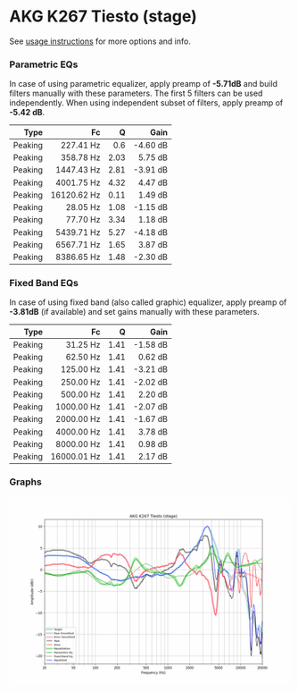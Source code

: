 # AKG K267 Tiesto (stage)
See [usage instructions](https://github.com/jaakkopasanen/AutoEq#usage) for more options and info.

### Parametric EQs
In case of using parametric equalizer, apply preamp of **-5.71dB** and build filters manually
with these parameters. The first 5 filters can be used independently.
When using independent subset of filters, apply preamp of **-5.42 dB**.

| Type    | Fc          |    Q | Gain     |
|--------:|------------:|-----:|---------:|
| Peaking | 227.41 Hz   | 0.6  | -4.60 dB |
| Peaking | 358.78 Hz   | 2.03 | 5.75 dB  |
| Peaking | 1447.43 Hz  | 2.81 | -3.91 dB |
| Peaking | 4001.75 Hz  | 4.32 | 4.47 dB  |
| Peaking | 16120.62 Hz | 0.11 | 1.49 dB  |
| Peaking | 28.05 Hz    | 1.08 | -1.15 dB |
| Peaking | 77.70 Hz    | 3.34 | 1.18 dB  |
| Peaking | 5439.71 Hz  | 5.27 | -4.18 dB |
| Peaking | 6567.71 Hz  | 1.65 | 3.87 dB  |
| Peaking | 8386.65 Hz  | 1.48 | -2.30 dB |

### Fixed Band EQs
In case of using fixed band (also called graphic) equalizer, apply preamp of **-3.81dB**
(if available) and set gains manually with these parameters.

| Type    | Fc          |    Q | Gain     |
|--------:|------------:|-----:|---------:|
| Peaking | 31.25 Hz    | 1.41 | -1.58 dB |
| Peaking | 62.50 Hz    | 1.41 | 0.62 dB  |
| Peaking | 125.00 Hz   | 1.41 | -3.21 dB |
| Peaking | 250.00 Hz   | 1.41 | -2.02 dB |
| Peaking | 500.00 Hz   | 1.41 | 2.20 dB  |
| Peaking | 1000.00 Hz  | 1.41 | -2.07 dB |
| Peaking | 2000.00 Hz  | 1.41 | -1.67 dB |
| Peaking | 4000.00 Hz  | 1.41 | 3.78 dB  |
| Peaking | 8000.00 Hz  | 1.41 | 0.98 dB  |
| Peaking | 16000.01 Hz | 1.41 | 2.17 dB  |

### Graphs
![](./AKG%20K267%20Tiesto%20(stage).png)